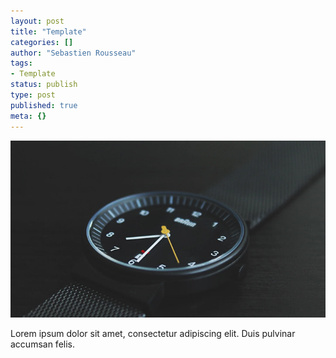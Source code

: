 ```yaml
---
layout: post
title: "Template"
categories: []
author: "Sebastien Rousseau"
tags:
- Template
status: publish
type: post
published: true
meta: {}
---
```


<p><img src="/assets/photo-1.jpeg" alt="" /></p>
<p>Lorem ipsum dolor sit amet, consectetur adipiscing elit. Duis pulvinar accumsan felis.</p>
